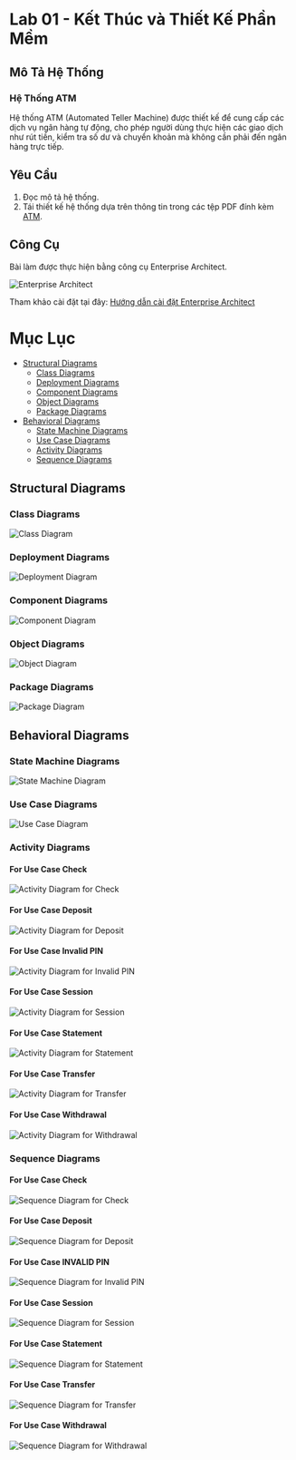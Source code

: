 # Lab 01 - Kết Thúc và Thiết Kế Phần Mềm

## Mô Tả Hệ Thống

### Hệ Thống ATM

Hệ thống ATM (Automated Teller Machine) được thiết kế để cung cấp các dịch vụ ngân hàng tự động, cho phép người dùng thực hiện các giao dịch như rút tiền, kiểm tra số dư và chuyển khoản mà không cần phải đến ngân hàng trực tiếp.

## Yêu Cầu

1. Đọc mô tả hệ thống.
2. Tái thiết kế hệ thống dựa trên thông tin trong các tệp PDF đính kèm [ATM](ATM).

## Công Cụ

Bài làm được thực hiện bằng công cụ Enterprise Architect.

![Enterprise Architect](img/img.png)

Tham khảo cài đặt tại đây: [Hướng dẫn cài đặt Enterprise Architect](https://phanmemnet.com/download-enterprise-architect-ultimate-15-2-full-huong-dan-cai-dat/)

# Mục Lục

- [Structural Diagrams](#structural-diagrams)
  - [Class Diagrams](#class-diagrams)
  - [Deployment Diagrams](#deployment-diagrams)
  - [Component Diagrams](#component-diagrams)
  - [Object Diagrams](#object-diagrams)
  - [Package Diagrams](#package-diagrams)
- [Behavioral Diagrams](#behavioral-diagrams)
  - [State Machine Diagrams](#state-machine-diagrams)
  - [Use Case Diagrams](#use-case-diagrams)
  - [Activity Diagrams](#activity-diagrams)
  - [Sequence Diagrams](#sequence-diagrams)

## Structural Diagrams

### Class Diagrams

![Class Diagram](img/img_1.png)

### Deployment Diagrams

![Deployment Diagram](img/img_2.png)

### Component Diagrams

![Component Diagram](img/img_3.png)

### Object Diagrams

![Object Diagram](img/img_4.png)

### Package Diagrams

![Package Diagram](img/img_5.png)

## Behavioral Diagrams

### State Machine Diagrams

![State Machine Diagram](img/img_6.png)

### Use Case Diagrams

![Use Case Diagram](img/img_7.png)

### Activity Diagrams

#### For Use Case Check

![Activity Diagram for Check](img/img_8.png)

#### For Use Case Deposit

![Activity Diagram for Deposit](img/img_9.png)

#### For Use Case Invalid PIN

![Activity Diagram for Invalid PIN](img/img_10.png)

#### For Use Case Session

![Activity Diagram for Session](img/img_11.png)

#### For Use Case Statement

![Activity Diagram for Statement](img/img_12.png)

#### For Use Case Transfer

![Activity Diagram for Transfer](img/img_13.png)

#### For Use Case Withdrawal

![Activity Diagram for Withdrawal](img/img_14.png)

### Sequence Diagrams

#### For Use Case Check

![Sequence Diagram for Check](img/img_15.png)

#### For Use Case Deposit

![Sequence Diagram for Deposit](img/img_16.png)

#### For Use Case INVALID PIN

![Sequence Diagram for Invalid PIN](img/img_17.png)

#### For Use Case Session

![Sequence Diagram for Session](img/img_18.png)

#### For Use Case Statement

![Sequence Diagram for Statement](img/img_19.png)

#### For Use Case Transfer

![Sequence Diagram for Transfer](img/img_20.png)

#### For Use Case Withdrawal

![Sequence Diagram for Withdrawal](img/img_21.png)
